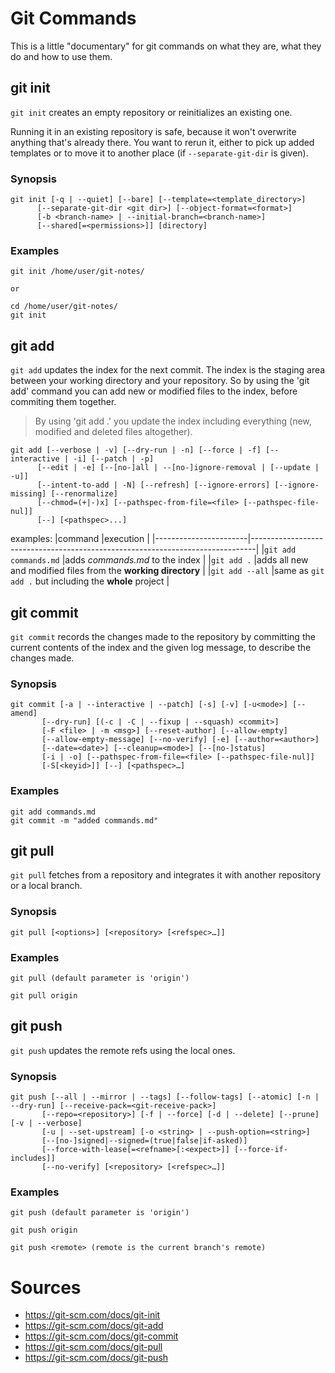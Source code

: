 Git Commands
=============
This is a little "documentary" for git commands on what they are, what they do and how to use them.

## git init
`git init` creates an empty repository or reinitializes an existing one.

Running it in an existing repository is safe, because it won't overwrite anything that's already there.
You want to rerun  it, either to pick up added templates or to move it to another place (if `--separate-git-dir` is given).

### Synopsis
```
git init [-q | --quiet] [--bare] [--template=<template_directory>]
	  [--separate-git-dir <git dir>] [--object-format=<format>]
	  [-b <branch-name> | --initial-branch=<branch-name>]
	  [--shared[=<permissions>]] [directory]
```

### Examples
```
git init /home/user/git-notes/

or

cd /home/user/git-notes/
git init
```

## git add
`git add` updates the index for the next commit.
The index is the staging area between your working directory and your repository. 
So by using the 'git add' command you can add new or modified files to the index, before commiting them together.

>By using 'git add .' you update the index including everything (new, modified and deleted files altogether).

```
git add [--verbose | -v] [--dry-run | -n] [--force | -f] [--interactive | -i] [--patch | -p]
	  [--edit | -e] [--[no-]all | --[no-]ignore-removal | [--update | -u]]
	  [--intent-to-add | -N] [--refresh] [--ignore-errors] [--ignore-missing] [--renormalize]
	  [--chmod=(+|-)x] [--pathspec-from-file=<file> [--pathspec-file-nul]]
	  [--] [<pathspec>...]
```

examples:
|command				|execution																		|
|-----------------------|-------------------------------------------------------------------------------|
|`git add commands.md`	|adds *commands.md* to the index													|
|`git add .`			|adds all new and modified files from the **working directory**					|
|`git add --all`		|same as `git add .` but including the **whole** project						|

## git commit
`git commit` records the changes made to the repository by committing the current contents of the index and the given log message, to describe the changes made.

### Synopsis
```
git commit [-a | --interactive | --patch] [-s] [-v] [-u<mode>] [--amend]
	   [--dry-run] [(-c | -C | --fixup | --squash) <commit>]
	   [-F <file> | -m <msg>] [--reset-author] [--allow-empty]
	   [--allow-empty-message] [--no-verify] [-e] [--author=<author>]
	   [--date=<date>] [--cleanup=<mode>] [--[no-]status]
	   [-i | -o] [--pathspec-from-file=<file> [--pathspec-file-nul]]
	   [-S[<keyid>]] [--] [<pathspec>…​]
```
### Examples

```
git add commands.md
git commit -m "added commands.md"
```

## git pull
`git pull` fetches from a repository and integrates it with another repository or a local branch.


### Synopsis
```
git pull [<options>] [<repository> [<refspec>…​]]
```
### Examples
```
git pull (default parameter is 'origin')

git pull origin
```


## git push
`git push` updates the remote refs using the local ones.
### Synopsis
```
git push [--all | --mirror | --tags] [--follow-tags] [--atomic] [-n | --dry-run] [--receive-pack=<git-receive-pack>]
	   [--repo=<repository>] [-f | --force] [-d | --delete] [--prune] [-v | --verbose]
	   [-u | --set-upstream] [-o <string> | --push-option=<string>]
	   [--[no-]signed|--signed=(true|false|if-asked)]
	   [--force-with-lease[=<refname>[:<expect>]] [--force-if-includes]]
	   [--no-verify] [<repository> [<refspec>…​]]
```
### Examples
```
git push (default parameter is 'origin')

git push origin

git push <remote> (remote is the current branch's remote)
```

# Sources
* https://git-scm.com/docs/git-init
* https://git-scm.com/docs/git-add
* https://git-scm.com/docs/git-commit
* https://git-scm.com/docs/git-pull
* https://git-scm.com/docs/git-push